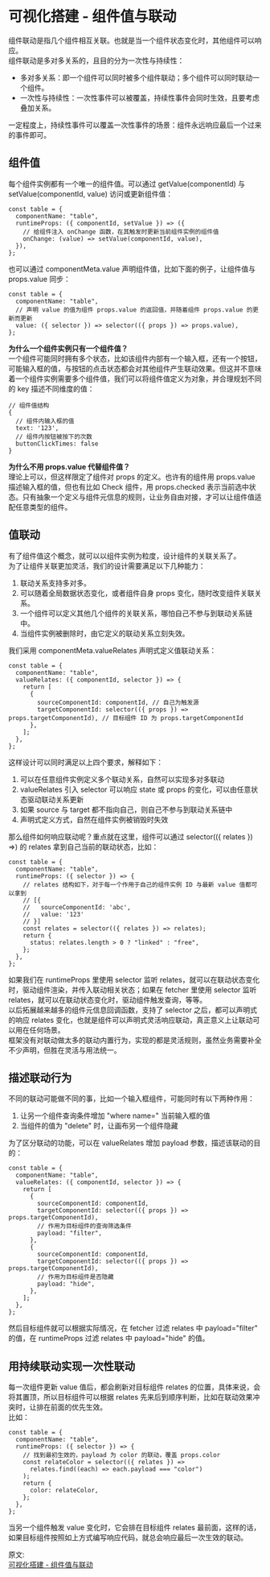 # 可视化搭建 - 组件值与联动
组件联动是指几个组件相互关联。也就是当一个组件状态变化时，其他组件可以响应。  
组件联动是多对多关系的，且目的分为一次性与持续性：  
- 多对多关系：即一个组件可以同时被多个组件联动；多个组件可以同时联动一个组件。
- 一次性与持续性：一次性事件可以被覆盖，持续性事件会同时生效，且要考虑叠加关系。

一定程度上，持续性事件可以覆盖一次性事件的场景：组件永远响应最后一个过来的事件即可。  

## 组件值
每个组件实例都有一个唯一的组件值。可以通过 getValue(componentId) 与 setValue(componentId, value) 访问或更新组件值：  
``` 
const table = {
  componentName: "table",
  runtimeProps: ({ componentId, setValue }) => ({
    // 给组件注入 onChange 函数，在其触发时更新当前组件实例的组件值
    onChange: (value) => setValue(componentId, value),
  }),
};
```
也可以通过 componentMeta.value 声明组件值，比如下面的例子，让组件值与 props.value 同步：  
``` 
const table = {
  componentName: "table",
  // 声明 value 的值为组件 props.value 的返回值，并随着组件 props.value 的更新而更新
  value: ({ selector }) => selector(({ props }) => props.value),
};
```
**为什么一个组件实例只有一个组件值？**  
一个组件可能同时拥有多个状态，比如该组件内部有一个输入框，还有一个按钮，可能输入框的值，与按钮的点击状态都会对其他组件产生联动效果。但这并不意味着一个组件实例需要多个组件值，我们可以将组件值定义为对象，并合理规划不同的 key 描述不同维度的值：  
``` 
// 组件值结构
{
  // 组件内输入框的值
  text: '123',
  // 组件内按钮被按下的次数
  buttonClickTimes: false
}
```
**为什么不用 props.value 代替组件值？**  
理论上可以，但这样限定了组件对 props 的定义。也许有的组件用 props.value 描述输入框的值，但也有比如 Check 组件，用 props.checked 表示当前选中状态。只有抽象一个定义与组件元信息的规则，让业务自由对接，才可以让组件值适配任意类型的组件。  

## 值联动
有了组件值这个概念，就可以以组件实例为粒度，设计组件的关联关系了。  
为了让组件关联更加灵活，我们的设计需要满足以下几种能力：  
1. 联动关系支持多对多。
2. 可以随着全局数据状态变化，或者组件自身 props 变化，随时改变组件关联关系。
3. 一个组件可以定义其他几个组件的关联关系，哪怕自己不参与到联动关系链中。
4. 当组件实例被删除时，由它定义的联动关系立刻失效。

我们采用 componentMeta.valueRelates 声明式定义值联动关系：  
``` 
const table = {
  componentName: "table",
  valueRelates: ({ componentId, selector }) => {
    return [
      {
        sourceComponentId: componentId, // 自己为触发源
        targetComponentId: selector(({ props }) => props.targetComponentId), // 目标组件 ID 为 props.targetComponentId
      },
    ];
  },
};
```
这样设计可以同时满足以上四个要求，解释如下：
1. 可以在任意组件实例定义多个联动关系，自然可以实现多对多联动
2. valueRelates 引入 selector 可以响应 state 或 props 的变化，可以由任意状态驱动联动关系更新
3. 如果 source 与 target 都不指向自己，则自己不参与到联动关系链中
4. 声明式定义方式，自然在组件实例被销毁时失效

那么组件如何响应联动呢？重点就在这里，组件可以通过 selector(({ relates }) =>) 的 relates 拿到自己当前的联动状态，比如：  
``` 
const table = {
  componentName: "table",
  runtimeProps: ({ selector }) => {
    // relates 结构如下，对于每一个作用于自己的组件实例 ID 与最新 value 值都可以拿到
    // [{
    //   sourceComponentId: 'abc',
    //   value: '123'
    // }]
    const relates = selector(({ relates }) => relates);
    return {
      status: relates.length > 0 ? "linked" : "free",
    };
  },
};
```
如果我们在 runtimeProps 里使用 selector 监听 relates，就可以在联动状态变化时，驱动组件渲染，并传入联动相关状态；如果在 fetcher 里使用 selector 监听 relates，就可以在联动状态变化时，驱动组件触发查询，等等。  
以后拓展越来越多的组件元信息回调函数，支持了 selector 之后，都可以声明式的响应 relates 变化，也就是组件可以声明式灵活响应联动，真正意义上让联动可以用在任何场景。  
框架没有对联动做太多的联动内置行为，实现的都是灵活规则，虽然业务需要补全不少声明，但胜在灵活与用法统一。  

## 描述联动行为
不同的联动可能做不同的事，比如一个输入框组件，可能同时有以下两种作用：
1. 让另一个组件查询条件增加 "where name=" 当前输入框的值
2. 当组件的值为 "delete" 时，让画布另一个组件隐藏

为了区分联动的功能，可以在 valueRelates 增加 payload 参数，描述该联动的目的：  
``` 
const table = {
  componentName: "table",
  valueRelates: ({ componentId, selector }) => {
    return [
      {
        sourceComponentId: componentId,
        targetComponentId: selector(({ props }) => props.targetComponentId),
        // 作用为目标组件的查询筛选条件
        payload: "filter",
      },
      {
        sourceComponentId: componentId,
        targetComponentId: selector(({ props }) => props.targetComponentId),
        // 作用为目标组件是否隐藏
        payload: "hide",
      },
    ];
  },
};
```
然后目标组件就可以根据实际情况，在 fetcher 过滤 relates 中 payload="filter" 的值，在 runtimeProps 过滤 relates 中 payload="hide" 的值。  

## 用持续联动实现一次性联动
每一次组件更新 value 值后，都会刷新对目标组件 relates 的位置，具体来说，会将其置顶，所以目标组件可以根据 relates 先来后到顺序判断，比如在联动效果冲突时，让排在前面的优先生效。  
比如：  
``` 
const table = {
  componentName: "table",
  runtimeProps: ({ selector }) => {
    // 找到最初生效的，payload 为 color 的联动，覆盖 props.color
    const relateColor = selector(({ relates }) =>
      relates.find((each) => each.payload === "color")
    );
    return {
      color: relateColor,
    };
  },
};
```
当另一个组件触发 value 变化时，它会排在目标组件 relates 最前面，这样的话，如果目标组件按照如上方式编写响应代码，就总会响应最后一次生效的联动。  
 
原文:  
[可视化搭建 - 组件值与联动](https://mp.weixin.qq.com/s/CUMyfAqRQWx5l8cLgCMRfA)

